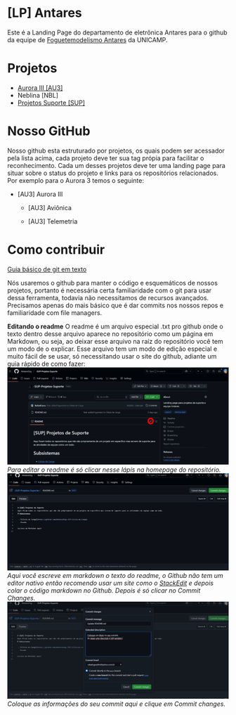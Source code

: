 

# [LP] Antares
Este é a Landing Page do departamento de eletrônica Antares para o github da equipe de [Foguetemodelismo Antares](https://www.antaresunicamp.com.br/a-antares) da UNICAMP.

# Projetos

 - [Aurora III \[AU3\]](https://github.com/AntaresOrg/-AU3-Aurora-III)
 - Neblina [NBL]
 - [Projetos Suporte \[SUP\]](https://github.com/AntaresOrg/-SUP-Projetos-Suporte)
 
 # Nosso GitHub
 Nosso github esta estruturado por projetos, os quais podem ser acessador pela lista acima, cada projeto deve ter sua tag própia para facilitar o reconhecimento. Cada um desses projetos deve ter uma landing page para situar sobre o status do projeto e links para os repositórios relacionados. Por exemplo para o Aurora 3 temos o seguinte:
 
 - [AU3] Aurora III

	 - [AU3] Aviônica
    
	 - [AU3] Telemetria
# Como contribuir
[Guia básico de git em texto](https://rogerdudler.github.io/git-guide/index.pt_BR.html)

Nós usaremos o github para manter o código e esquemáticos de nossos projetos, portanto é necessária certa familiaridade com o git para usar dessa ferramenta, todavia não necessitamos de recursos avançados. Precisamos apenas do mais básico que é dar commits nos nossos repos e familiaridade com file managers.

**Editando o readme**
O readme é um arquivo especial .txt pro github onde o texto dentro desse arquivo aparece no repositório como um página em Markdown, ou seja, ao deixar esse arquivo na raíz do repositório você tem um modo de o explicar.
Esse arquivo tem um modo de edição especial e muito fácil de se usar, só necessitando usar o site do github, adiante um guia rápido de como fazer:
![Para editar o readme é só clicar nesse lápis na homepage do repositório.](https://github.com/AntaresOrg/-SUP-Images/blob/main/readme_guide/readme1.png?raw=true)*Para editar o readme é só clicar nesse lápis na homepage do repositório.*
![Aqui você escreve em markdown o texto do readme. Depois é só clicar no Commit Changes.](https://github.com/AntaresOrg/-SUP-Images/blob/main/readme_guide/readme2.png?raw=true)*Aqui você escreve em markdown o texto do readme, o Github não tem um editor nativo então recomendo usar um site como o [StackEdit](https://stackedit.io/app#) e depois colar o código markdown no Github.
Depois é só clicar no Commit Changes.*
![Coloque as informações do seu commit aqui e clique em Commit changes.](https://github.com/AntaresOrg/-SUP-Images/blob/main/readme_guide/readme3.png?raw=true)*Coloque as informações do seu commit aqui e clique em Commit changes.*
